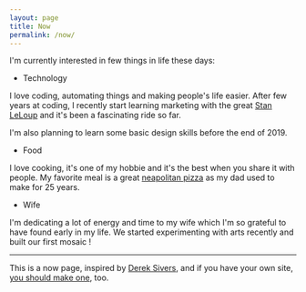 ```yaml
---
layout: page
title: Now
permalink: /now/
---
```


I'm currently interested in few things in life these days:

- Technology

I love coding, automating things and making people's life easier.
After few years at coding, I recently start learning marketing with the great [Stan LeLoup](https://marketingmania.fr/) and it's been a fascinating ride so far.

I'm also planning to learn some basic design skills before the end of 2019.

- Food

I love cooking, it's one of my hobbie and it's the best when you share it with people.
My favorite meal is a great [neapolitan pizza](https://www.google.com/search?tbm=isch&sxsrf=ACYBGNRZ6lYmizxoRqjq2_FvqdkJyctEDg%3A1573512106638&source=hp&biw=1440&bih=730&ei=quPJXbarJI6d5wKE94_wBw&q=neapolitan+pizza) as my dad used to make for 25 years.

- Wife

I'm dedicating a lot of energy and time to my wife which I'm so grateful to have found early in my life.
We started experimenting with arts recently and built our first mosaic !

--- 


This is a now page, inspired by [Derek Sivers](https://sivers.org), and if you have your own site, [you should make one](https://nownownow.com/about), too.
